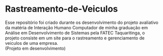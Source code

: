 # Rastreamento-de-Veiculos
Esse repositório foi criado durante os desenvolvimento do projeto avaliativo da matéria de Interação Humano Computador de minha graduação em Análise em Desenvolvimento de Sistemas pela FATEC Taquaritinga, o projeto consiste em um site para o rastreamento e gerenciamento de veiculos de uma empresa.
</br>
(Projeto em desenvolvimento)

